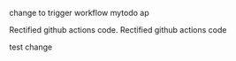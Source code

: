 change to trigger workflow
mytodo ap

Rectified github actions code.
Rectified github actions code

test change
